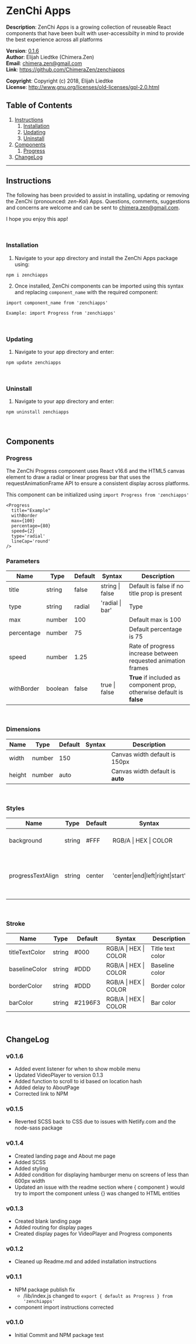 # ZenChi Apps
  
**Description**:  ZenChi Apps is a growing collection of reuseable React components that have been
                  built with user-accessibilty in mind to provide the best experience across all platforms

**Version**:      [0.1.6](#v016)  
**Author**:       Elijah Liedtke (Chimera.Zen)  
**Email**:        [chimera.zen@gmail.com](mailto:chimera.zen@gmail.com)  
**Link**:         https://github.com/ChimeraZen/zenchiapps

**Copyright**:    Copyright (c) 2018, Elijah Liedtke  
**License**:      http://www.gnu.org/licenses/old-licenses/gpl-2.0.html

## Table of Contents
1. [Instructions](#instructions)
    1. [Installation](#installation)
    2. [Updating](#updating)
    3. [Uninstall](#uninstall)
2. [Components](#components)
    1. [Progress](#progress)
3. [ChangeLog](#changelog)

---

## Instructions
The following has been provided to assist in installing, updating or removing the ZenChi (pronounced: *zen-Kai*) Apps. Questions, comments, suggestions and concerns are welcome and can be sent to [chimera.zen@gmail.com](mailto:chimera.zen@gmail.com).

I hope you enjoy this app!

&nbsp;
### Installation
1. Navigate to your app directory and install the ZenChi Apps package using:
```
npm i zenchiapps
```
2. Once installed, ZenChi components can be imported using this syntax and replacing `component_name` with the required component:
```
import component_name from 'zenchiapps'

Example: import Progress from 'zenchiapps'
```
&nbsp;
### Updating
1. Navigate to your app directory and enter:
```
npm update zenchiapps
```
&nbsp;
### Uninstall
1. Navigate to your app directory and enter:
```
npm uninstall zenchiapps
```

&nbsp;
## Components

### Progress
The ZenChi Progress component uses React v16.6 and the HTML5 canvas element to draw a radial or linear progress bar that uses the requestAnimationFrame API to ensure a consistent display across platforms.

This component can be initialized using `import Progress from 'zenchiapps'`

```
<Progress 
  title="Example" 
  withBorder
  max={100} 
  percentage={80} 
  speed={2} 
  type='radial'
  lineCap='round'
/>
```


### Parameters

Name        |Type     |Default|Syntax                                      |Description
------------|---------|-------|--------------------------------------------|-------------------------------
title       |string   |false  |string \| false                             |Default is false if no title prop is present
type        |string   |radial |'radial \| bar'                             |Type
max         |number   |100    |                                            |Default max is 100
percentage  |number   |75     |                                            |Default percentage is 75
speed       |number   |1.25   |                                            |Rate of progress increase between requested animation frames
withBorder  |boolean  |false  |true \| false                               |**True** if included as component prop, otherwise default is **false**


&nbsp;
### Dimensions

Name           |Type     |Default|Syntax          |Description
---------------|---------|-------|----------------|-------------------------------------
width          |number   |150    |                |Canvas width default is 150px
height         |number   |auto   |                |Canvas width default is **auto**


&nbsp;
### Styles

Name                |Type     |Default|Syntax                             |Description
--------------------|---------|-------|-----------------------------------|----------------------------------------
background          |string   |#FFF   |RGB\/A \| HEX \| COLOR             |Background color for canvas
progressTextAlign   |string   |center |'center\|end\|left\|right\|start'  |Default alignment for progress text is **center**


&nbsp;
### Stroke

Name           |Type     |Default |Syntax                  |Description
---------------|---------|--------|------------------------|----------------
titleTextColor |string   |#000    |RGB\/A \| HEX \| COLOR  |Title text color 
baselineColor  |string   |#DDD    |RGB\/A \| HEX \| COLOR  |Baseline color
borderColor    |string   |#DDD    |RGB\/A \| HEX \| COLOR  |Border color
barColor       |string   |#2196F3 |RGB\/A \| HEX \| COLOR  |Bar color

&nbsp;
## ChangeLog
### v0.1.6
* Added event listener for when to show mobile menu
* Updated VideoPlayer to version 0.1.3
* Added function to scroll to id based on location hash
* Added delay to AboutPage
* Corrected link to NPM




### v0.1.5
* Reverted SCSS back to CSS due to issues with Netlify.com and the node-sass package




### v0.1.4
* Created landing page and About me page
* Added SCSS
* Added styling
* Added condition for displaying hamburger menu on screens of less than 600px width
* Updated an issue with the readme section where { component } would try to import the component unless {} was changed to HTML entities



### v0.1.3
* Created blank landing page
* Added routing for display pages
* Created display pages for VideoPlayer and Progress components



### v0.1.2
* Cleaned up Readme.md and added installation instructions



### v0.1.1
* NPM package publish fix
  * /lib/index.js changed to `export { default as Progress } from 'zenchiapps'`
* component import instructions corrected



### v0.1.0
* Initial Commit and NPM package test
